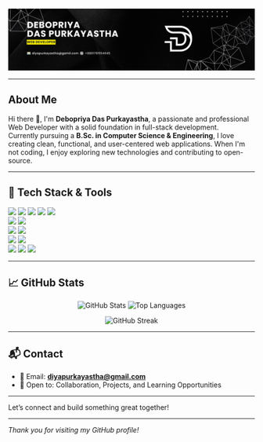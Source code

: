<p align="center">
  <img src="banner.png" alt="Debopriya Das Purkayastha Banner" />
</p>

---

## About Me

Hi there 👋, I'm **Debopriya Das Purkayastha**, a passionate and professional Web Developer with a solid foundation in full-stack development.  
Currently pursuing a **B.Sc. in Computer Science & Engineering**, I love creating clean, functional, and user-centered web applications. When I'm not coding, I enjoy exploring new technologies and contributing to open-source.

---

## 🚀 Tech Stack & Tools

<p align="left">
  <img src="https://img.shields.io/badge/Code-HTML5-orange?style=for-the-badge&logo=html5" />
  <img src="https://img.shields.io/badge/Code-CSS3-blue?style=for-the-badge&logo=css3" />
  <img src="https://img.shields.io/badge/Code-JavaScript-yellow?style=for-the-badge&logo=javascript" />
  <img src="https://img.shields.io/badge/Code-C-lightgray?style=for-the-badge&logo=c" />
  <img src="https://img.shields.io/badge/Code-C++-blue?style=for-the-badge&logo=c%2B%2B" />
  <br/>
  <img src="https://img.shields.io/badge/Frontend-TailwindCSS-38bdf8?style=for-the-badge&logo=tailwind-css&logoColor=white" />
  <img src="https://img.shields.io/badge/Frontend-React-61DAFB?style=for-the-badge&logo=react&logoColor=black" />
  <br/>
  <img src="https://img.shields.io/badge/Backend-Express.js-000000?style=for-the-badge&logo=express&logoColor=white" />
  <img src="https://img.shields.io/badge/Database-MongoDB-47A248?style=for-the-badge&logo=mongodb&logoColor=white" />
  <br/>
  <img src="https://img.shields.io/badge/Deploy-Netlify-00C7B7?style=for-the-badge&logo=netlify&logoColor=white" />
  <img src="https://img.shields.io/badge/Deploy-Vercel-000000?style=for-the-badge&logo=vercel&logoColor=white" />
  <br/>
  <img src="https://img.shields.io/badge/Auth-Firebase-FFCA28?style=for-the-badge&logo=firebase&logoColor=black" />
  <img src="https://img.shields.io/badge/Tools-Git-F05032?style=for-the-badge&logo=git&logoColor=white" />
  <img src="https://img.shields.io/badge/Tools-VSCode-007ACC?style=for-the-badge&logo=visual-studio-code&logoColor=white" />
</p>

---

## 📈 GitHub Stats

<p align="center">
  <img src="https://github-readme-stats.vercel.app/api?username=Diya-Purkayastha&show_icons=true&theme=radical" alt="GitHub Stats" width="48%" />
  <img src="https://github-readme-stats.vercel.app/api/top-langs/?username=Diya-Purkayastha&layout=compact&theme=radical" alt="Top Languages" width="48%" />
</p>

<p align="center">
  <img src="https://github-readme-streak-stats.herokuapp.com?user=Diya-Purkayastha&theme=radical&hide_border=true" alt="GitHub Streak" />
</p>

---

## 📬 Contact

- 📧 Email: **diyapurkayastha@gmail.com**  
- 💼 Open to: Collaboration, Projects, and Learning Opportunities

---

Let’s connect and build something great together!

---

_Thank you for visiting my GitHub profile!_
